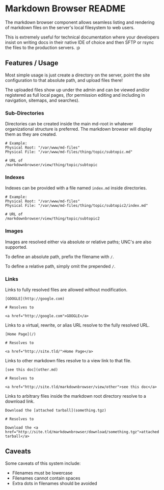 # Markdown Browser README

The markdown browser component allows seamless listing and rendering of markdown
files on the server's local filesystem to web users.

This is extremely useful for technical documentation where your developers insist
on writing docs in their native IDE of choice and then SFTP or rsync the files to
the production servers. :p

## Features / Usage

Most simple usage is just create a directory on the server,
point the site configuration to that absolute path,
and upload files there!

The uploaded files show up under the admin and can be viewed and/or 
registered as full local pages, 
(for permission editing and including in navigation, sitemaps, and searches).

### Sub-Directories

Directories can be created inside the main md-root in whatever organizational
structure is preferred.  The markdown browser will display them as they are created.

	# Example:
	Physical Root: "/var/www/md-files"
	Physical File: "/var/www/md-files/thing/topic/subtopic.md"
	
	# URL of
	/markdownbrowser/view/thing/topic/subtopic

### Indexes

Indexes can be provided with a file named `index.md` inside directories.

	# Example:
    Physical Root: "/var/www/md-files"
    Physical File: "/var/www/md-files/thing/topic/subtopic2/index.md"
    
    # URL of
    /markdownbrowser/view/thing/topic/subtopic2

### Images

Images are resolved either via absolute or relative paths; UNC's are also supported.

To define an absolute path, prefix the filename with `/`.

To define a relative path, simply omit the prepended `/`.

### Links

Links to fully resolved files are allowed without modification.
	
	[GOOGLE](http://google.com)
	
	# Resolves to
	
	<a href="http://google.com">GOOGLE</a>

Links to a virtual, rewrite, or alias URL resolve to the fully resolved URL.

	[Home Page](/)
	
	# Resolves to
	
	<a href="http://site.tld/">Home Page</a>

Links to other markdown files resolve to a view link to that file.

	[see this doc](other.md)
	
	# Resolves to
	
	<a href="http://site.tld/markdownbrowser/view/other">see this doc</a>

Links to arbitrary files inside the markdown root directory resolve to a download link.
	
	Download the [attached tarball](something.tgz)
	
	# Resolves to
	
	Download the <a href="http://site.tld/markdownbrowser/download/something.tgz">attached tarball</a>

## Caveats

Some caveats of this system include:

* Filenames must be lowercase
* Filenames cannot contain spaces
* Extra dots in filenames should be avoided